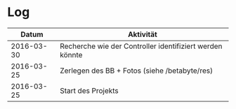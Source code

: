 # Log

Datum | Aktivität
------|-----------------
2016-03-30 | Recherche wie der Controller identifiziert werden könnte
2016-03-25 | Zerlegen des BB + Fotos (siehe /betabyte/res)
2016-03-25 | Start des Projekts
